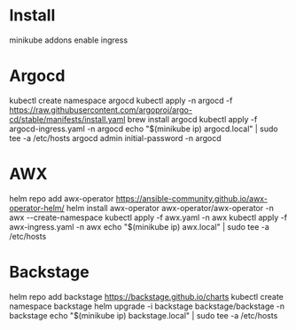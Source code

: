 # Install

minikube addons enable ingress

# Argocd
kubectl create namespace argocd
kubectl apply -n argocd -f https://raw.githubusercontent.com/argoproj/argo-cd/stable/manifests/install.yaml
brew install argocd
kubectl apply -f argocd-ingress.yaml -n argocd
echo "$(minikube ip) argocd.local" | sudo tee -a /etc/hosts
argocd admin initial-password -n argocd

# AWX
helm repo add awx-operator https://ansible-community.github.io/awx-operator-helm/
helm install awx-operator awx-operator/awx-operator -n awx --create-namespace
kubectl apply -f awx.yaml -n awx
kubectl apply -f awx-ingress.yaml -n awx
echo "$(minikube ip) awx.local" | sudo tee -a /etc/hosts

# Backstage
helm repo add backstage https://backstage.github.io/charts
kubectl create namespace backstage
helm upgrade -i backstage backstage/backstage -n backstage
echo "$(minikube ip) backstage.local" | sudo tee -a /etc/hosts
